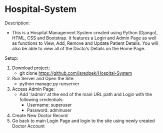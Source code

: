# Hospital-System
Description:
- This is a Hospital Management System created using Python (Django), HTML, CSS and Bootstrap. It features a Login and Admin Page as well as functions to View, Add, Remove and Update Patient Details. You will also be able to view all of the Docto's Details on the Home Page.

Setup:
1. Download project:
    - git clone https://github.com/jaredpek/Hospital-System
2. Run Server and Open the Site:
    - python manage.py runserver
3. Access Admin Page:
    - Add '/admin' at the end of the main URL path and Login with the following credentials:
        - Username: superuser
        - Password: adminuser
4. Create New Doctor Record
5. Go back to main Login Page and login to the site using newly created Doctor Account
